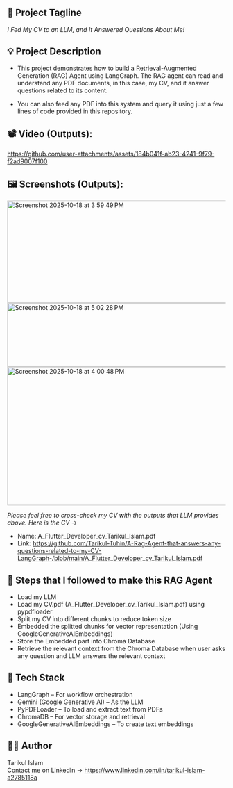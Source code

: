 ## 📄 Project Tagline
*I Fed My CV to an LLM, and It Answered Questions About Me!*

## 💡 Project Description
  - This project demonstrates how to build a Retrieval-Augmented Generation (RAG) Agent using LangGraph.
The RAG agent can read and understand any PDF documents, in this case, my CV, and it answer questions related to its content.

  - You can also feed any PDF into this system and query it using just a few lines of code provided in this repository.

## 📽️ Video (Outputs):
https://github.com/user-attachments/assets/184b041f-ab23-4241-9f79-f2ad9007f100

## 🖼️ Screenshots (Outputs):
<img width="1225" height="236" alt="Screenshot 2025-10-18 at 3 59 49 PM" src="https://github.com/user-attachments/assets/195a18ae-54da-4d6f-8bdf-8bbd232cdcbd" />
<img width="1225" height="147" alt="Screenshot 2025-10-18 at 5 02 28 PM" src="https://github.com/user-attachments/assets/fe373ef3-de81-4bee-bce3-41e73e1dce5a" />
<img width="1225" height="319" alt="Screenshot 2025-10-18 at 4 00 48 PM" src="https://github.com/user-attachments/assets/130e9425-5e35-4b80-bb17-0edb37e74b9a" />

*Please feel free to cross-check my CV with the outputs that LLM provides above. Here is the CV* -> 
  - Name: A_Flutter_Developer_cv_Tarikul_Islam.pdf
  - Link: https://github.com/Tarikul-Tuhin/A-Rag-Agent-that-answers-any-questions-related-to-my-CV-LangGraph-/blob/main/A_Flutter_Developer_cv_Tarikul_Islam.pdf

## 🧩 Steps that I followed to make this RAG Agent
  - Load my LLM
  - Load my CV.pdf (A_Flutter_Developer_cv_Tarikul_Islam.pdf) using pypdfloader
  - Split my CV into different chunks to reduce token size
  - Embedded the splitted chunks for vector representation (Using GoogleGenerativeAIEmbeddings)
  - Store the Embedded part into Chroma Database
  - Retrieve the relevant context from the Chroma Database when user asks any question and LLM answers the relevant context

## 🧠 Tech Stack
  - LangGraph – For workflow orchestration
  - Gemini (Google Generative AI) – As the LLM
  - PyPDFLoader – To load and extract text from PDFs
  - ChromaDB – For vector storage and retrieval
  - GoogleGenerativeAIEmbeddings – To create text embeddings

## 🧑‍💻 Author
Tarikul Islam<br>
Contact me on LinkedIn -> https://www.linkedin.com/in/tarikul-islam-a2785118a
